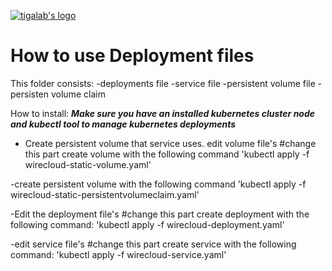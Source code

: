 [![tigalab's logo](https://raw.githubusercontent.com/tigalab/kubernetes-deployments-docker-wirecloud/tigalab/1.3-kubernetes-deployments/tiga-ico.JPG)](https://www.tiga.com.tr/)


# How to use Deployment files
This folder consists:
-deployments file
-service file
-persistent volume file
-persisten volume claim

How to install:
***Make sure you have  an installed kubernetes cluster node and kubectl tool to manage kubernetes deployments***



- Create persistent volume that service uses.
edit volume file's #change this part
 create volume with the following command
'kubectl apply -f wirecloud-static-volume.yaml'


-create persistent volume with the following command
'kubectl apply -f wirecloud-static-persistentvolumeclaim.yaml'


-Edit the deployment file's #change this part
 create deployment with the following command:
'kubectl apply -f wirecloud-deployment.yaml'


-edit service file's #change this part
 create service with the following command:
'kubectl apply -f wirecloud-service.yaml'








